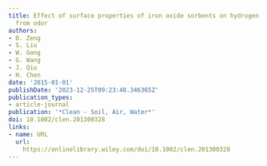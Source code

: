 ```yaml
---
title: Effect of surface properties of iron oxide sorbents on hydrogen sulfide removal
  from odor
authors:
- D. Zeng
- S. Liu
- W. Gong
- G. Wang
- J. Qiu
- H. Chen
date: '2015-01-01'
publishDate: '2023-12-25T09:23:48.346365Z'
publication_types:
- article-journal
publication: '*Clean - Soil, Air, Water*'
doi: 10.1002/clen.201300328
links:
- name: URL
  url: 
    https://onlinelibrary.wiley.com/doi/10.1002/clen.201300328
---
```

